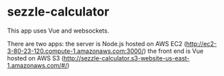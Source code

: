 # sezzle-calculator

This app uses Vue and websockets. 

There are two apps: the server is Node.js hosted on AWS EC2 (http://ec2-3-80-23-120.compute-1.amazonaws.com:3000/)
the front end is Vue hosted on AWS S3 (http://sezzle-calculator.s3-website-us-east-1.amazonaws.com/#/)
